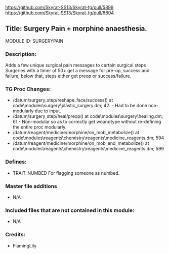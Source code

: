 https://github.com/Skyrat-SS13/Skyrat-tg/pull/5899
https://github.com/Skyrat-SS13/Skyrat-tg/pull/6604

## Title: Surgery Pain + morphine anaesthesia.

MODULE ID: SURGERYPAIN

### Description:

Adds a few unique surgical pain messages to certain surgical steps Surgeries with a timer of 50+ get a message for pre-op, success and failure, below that, steps either get preop or success/failure.

### TG Proc Changes:

- /datum/surgery_step/reshape_face/success() at code\modules\surgery\plastic_surgery.dm; 42. - Had to be done non-modularly due to input.
- /datum/surgery_step/heal/preop() at code\modules\surgery\healing.dm; 61 - Non-modular so as to correctly get woundtype without re-defining the entire proc modularly.
- /datum/reagent/medicine/morphine/on_mob_metabolize() at code\modules\reagents\chemistry\reagents\medicine_reagents.dm; 594
- /datum/reagent/medicine/morphine/on_mob_end_metabolize() at code\modules\reagents\chemistry\reagents\medicine_reagents.dm; 599

### Defines:

- TRAIT_NUMBED For flagging someone as numbed.

### Master file additions

- N/A

### Included files that are not contained in this module:

- N/A

### Credits:
- FlamingLily
